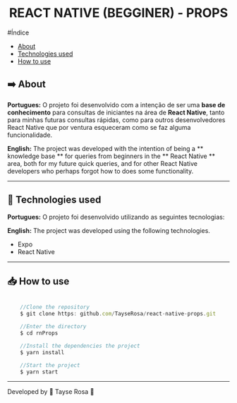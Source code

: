 <h1 align="center"> REACT NATIVE (BEGGINER) - PROPS </h1>

#Índice
- [About](#-about)
- [Technologies used](#-tecnologias-utilizadas)
- [How to use](#-how-to-use)

## ➡️ About
<b>Portugues:</b>
O projeto foi desenvolvido com a intenção de ser uma **base de conhecimento** para consultas de iniciantes na área de **React Native**, tanto para minhas futuras consultas rápidas, como para outros desenvolvedores React Native que por ventura esqueceram como se faz alguma funcionalidade.

<b>English:</b>
The project was developed with the intention of being a ** knowledge base ** for queries from beginners in the ** React Native ** area, both for my future quick queries, and for other React Native developers who perhaps forgot how to does some functionality.

---

## 🚀 Technologies used
<b>Portugues:</b>
O projeto foi desenvolvido utilizando as seguintes tecnologias:

<b>English:</b>
The project was developed using the following technologies.

- Expo
- React Native

---

## 📥 How to use
```js

    //Clone the repository
    $ git clone https: github.com/TayseRosa/react-native-props.git

    //Enter the directory
    $ cd rnProps

    //Install the dependencies the project
    $ yarn install

    //Start the project
    $ yarn start

``` 

---
Developed by 🚀 Tayse Rosa 🌸